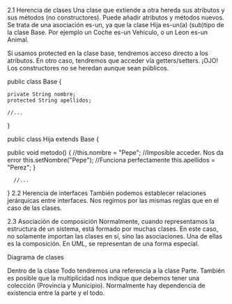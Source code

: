 2.1 Herencia de clases
Una clase que extiende a otra hereda sus atributos y sus métodos (no constructores). Puede añadir atributos y métodos nuevos. Se trata de una asociación es-un, ya que la clase Hija es-un(a) (sub)tipo de la clase Base. Por ejemplo un Coche es-un Vehiculo, o un Leon es-un Animal.

Si usamos protected en la clase base, tendremos acceso directo a los atributos. En otro caso, tendremos que acceder vía getters/setters. ¡OJO! Los constructores no se heredan aunque sean públicos.

public class Base {

    private String nombre;
    protected String apellidos;

    //...
}

public class Hija extends Base {

  public void metodo() {
          //this.nombre = "Pepe";  //Imposible acceder. Nos da error
          this.setNombre("Pepe"); //Funciona perfectamente
          this.apellidos = "Perez";
      }

      //...
}
2.2 Herencia de interfaces
También podemos establecer relaciones jerárquicas entre interfaces. Nos regimos por las mismas reglas que en el caso de las clases.

2.3 Asociación de composición
Normalmente, cuando representamos la estructura de un sistema, está formado por muchas clases. En este caso, no solamente importan las clases en sí, sino las asociaciones. Una de ellas es la composición. En UML, se representan de una forma especial.

Diagrama de clases

Dentro de la clase Todo tendremos una referencia a la clase Parte. También es posible que la multiplicidad nos indique que debemos tener una colección (Provincia y Municipio). Normalmente hay dependencia de existencia entre la parte y el todo.